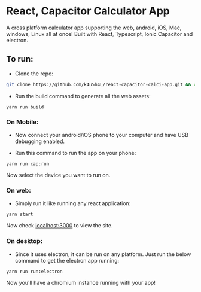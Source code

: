 # React, Capacitor Calculator App

A cross platform calculator app supporting the web, android, iOS, Mac, windows, Linux all at once! Built with React, Typescript, Ionic Capacitor and electron.

## To run:

-   Clone the repo:

```bash
git clone https://github.com/k4u5h4L/react-capacitor-calci-app.git && cd react-capacitor-calci-app/
```

-   Run the build command to generate all the web assets:

```
yarn run build
```

### On Mobile:

-   Now connect your android/iOS phone to your computer and have USB debugging enabled.

-   Run this command to run the app on your phone:

```
yarn run cap:run
```

Now select the device you want to run on.

### On web:

-   Simply run it like running any react application:

```
yarn start
```

Now check [localhost:3000](http://localhost:3000) to view the site.

### On desktop:

-   Since it uses electron, it can be run on any platform. Just run the below command to get the electron app running:

```
yarn run run:electron
```

Now you'll have a chromium instance running with your app!
